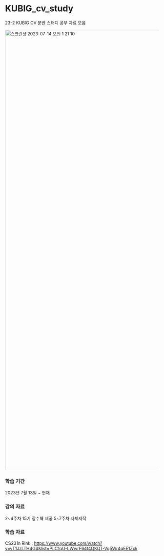 # KUBIG_cv_study
23-2 KUBIG CV 분반 스터디 공부 자료 모음

<img width="1438" alt="스크린샷 2023-07-14 오전 1 21 10" src="https://github.com/cheongsu/NLP_study/assets/103344737/cc3f5be7-1f2e-41c9-8fa8-b0b5f21738ad">

### 학습 기간
2023년 7월 13일 ~ 현재

### 강의 자료

2~4주차 15기 장수혁 제공
5~7주차 자체제작

### 학습 자료
CS231n
Rink : https://www.youtube.com/watch?v=vT1JzLTH4G4&list=PLC1qU-LWwrF64f4QKQT-Vg5Wr4qEE1Zxk

